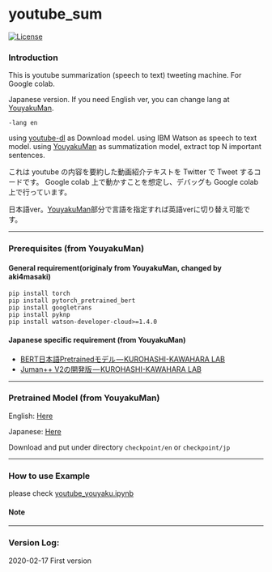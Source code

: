 # youtube_sum

 [![License](https://poser.pugx.org/ali-irawan/xtra/license.svg)](*https://poser.pugx.org/ali-irawan/xtra/license.svg*)

### Introduction

This is youtube summarization (speech to text) tweeting machine.
For Google colab.

Japanese version. If you need English ver, you can change lang at [YouyakuMan](https://github.com/neilctwu/YouyakuMan).

```
-lang en
```

using [youtube-dl](https://github.com/ytdl-org/youtube-dl/tree/067aa17edf5a46a8cbc4d6b90864eddf051fa2bc) as Download model.
using IBM Watson as speech to text model.
using [YouyakuMan](https://github.com/neilctwu/YouyakuMan) as summatization model, extract top N important sentences.


これは youtube の内容を要約した動画紹介テキストを Twitter で Tweet するコードです。
Google colab 上で動かすことを想定し、デバッグも Google colab 上で行っています。

日本語ver。[YouyakuMan](https://github.com/neilctwu/YouyakuMan)部分で言語を指定すれば英語verに切り替え可能です。


---
### Prerequisites (from YouyakuMan)

#### General requirement(originaly from YouyakuMan, changed by aki4masaki)

```
pip install torch
pip install pytorch_pretrained_bert
pip install googletrans
pip install pyknp
pip install watson-developer-cloud>=1.4.0
```

#### Japanese specific requirement (from YouyakuMan)

- [BERT日本語Pretrainedモデル — KUROHASHI-KAWAHARA LAB](http://nlp.ist.i.kyoto-u.ac.jp/index.php?BERT日本語Pretrainedモデル)
- [Juman++ V2の開発版](https://github.com/ku-nlp/jumanpp)[ — KUROHASHI-KAWAHARA LAB](http://nlp.ist.i.kyoto-u.ac.jp/index.php?BERT日本語Pretrainedモデル)


---

### Pretrained Model (from YouyakuMan)

English: [Here](https://drive.google.com/open?id=1wxf6zTTrhYGmUTVHVMxGpl_GLaZAC1ye)

Japanese: [Here](https://drive.google.com/open?id=10hJX1QBAHfJpErG2I8yhcAl2QB_q28Fi)

Download and put under directory `checkpoint/en` or `checkpoint/jp`

---

### How to use Example

please check [youtube_youyaku.ipynb](https://github.com/aki4masaki/youtube_sum/blob/master/youtube_youyaku.ipynb)

#### Note


---
### Version Log:

2020-02-17  First version

